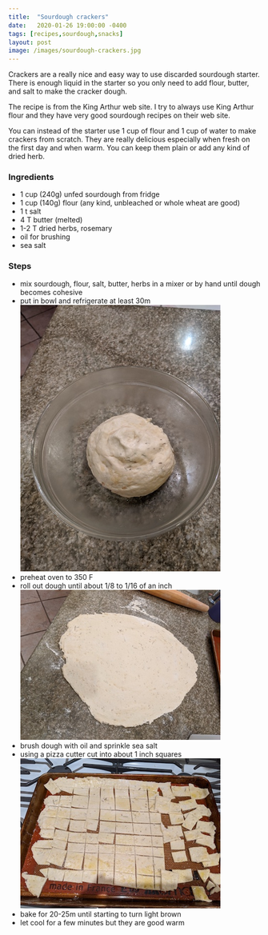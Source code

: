 ```yaml
---
title:  "Sourdough crackers"
date:   2020-01-26 19:00:00 -0400
tags: [recipes,sourdough,snacks]
layout: post
image: /images/sourdough-crackers.jpg
---
```

Crackers are a really nice and easy way to use discarded sourdough
starter.  There is enough liquid in the starter so you only need
to add flour, butter, and salt to make the cracker dough.

The recipe is from the King Arthur web site.  I try to always use
King Arthur flour and they have very good sourdough recipes on their
web site.

You can instead of the starter use 1 cup of flour and 1 cup of water
to make crackers from scratch.  They are really delicious especially
when fresh on the first day and when warm.  You can keep them plain or add any kind of dried herb.

### Ingredients
- 1 cup (240g) unfed sourdough from fridge
- 1 cup (140g) flour (any kind, unbleached or whole wheat are good)
- 1 t salt
- 4 T butter (melted)
- 1-2 T dried herbs, rosemary
- oil for brushing
- sea salt

### Steps
- mix sourdough, flour, salt, butter, herbs in a mixer or by hand until dough becomes cohesive
- put in bowl and refrigerate at least 30m
![dough](/images/sourdough-crackers-1.jpg)
- preheat oven to 350 F
- roll out dough until about 1/8 to 1/16 of an inch
![rolled out dough](/images/sourdough-crackers-2.jpg)
- brush dough with oil and sprinkle sea salt
- using a pizza cutter cut into about 1 inch squares
![crackers cut into squares](/images/sourdough-crackers-3.jpg)
- bake for 20-25m until starting to turn light brown
- let cool for a few minutes but they are good warm
